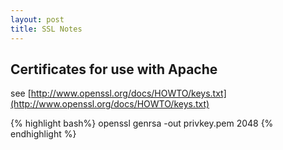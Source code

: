 ```yaml
---
layout: post
title: SSL Notes
---
```


## Certificates for use with Apache

see [http://www.openssl.org/docs/HOWTO/keys.txt](http://www.openssl.org/docs/HOWTO/keys.txt)

{% highlight bash%}
openssl genrsa -out privkey.pem 2048
{% endhighlight %}
